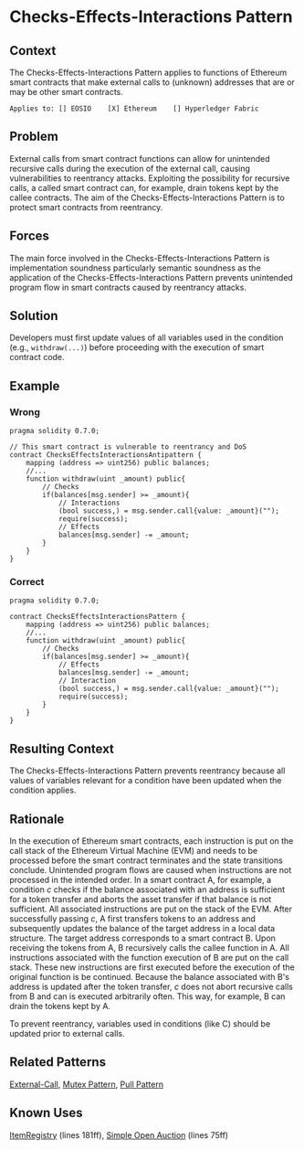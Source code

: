 # Checks-Effects-Interactions Pattern

## Context
The Checks-Effects-Interactions Pattern applies to functions of Ethereum smart contracts that make external calls to (unknown) addresses that are or may be other smart contracts.

``Applies to: [] EOSIO    [X] Ethereum    [] Hyperledger Fabric``

## Problem
External calls from smart contract functions can allow for unintended recursive calls during the execution of the external call, causing vulnerabilities to reentrancy attacks. Exploiting the possibility for recursive calls, a called smart contract can, for example, drain tokens kept by the callee contracts. The aim of the Checks-Effects-Interactions Pattern is to protect smart contracts from reentrancy.

## Forces
The main force involved in the Checks-Effects-Interactions Pattern is implementation soundness particularly semantic soundness as the application of the Checks-Effects-Interactions Pattern prevents unintended program flow in smart contracts caused by reentrancy attacks.

## Solution
Developers must first update values of all variables used in the condition (e.g., `withdraw(...)`) before proceeding with the execution of smart contract code.
## Example
### Wrong
```Solidity 
pragma solidity 0.7.0;

// This smart contract is vulnerable to reentrancy and DoS
contract ChecksEffectsInteractionsAntipattern {
    mapping (address => uint256) public balances;
    //...
    function withdraw(uint _amount) public{
        // Checks
        if(balances[msg.sender] >= _amount){
            // Interactions
            (bool success,) = msg.sender.call{value: _amount}("");
            require(success);
            // Effects
            balances[msg.sender] -= _amount;
        }
    }
}
```
### Correct
```Solidity 
pragma solidity 0.7.0;

contract ChecksEffectsInteractionsPattern {
    mapping (address => uint256) public balances;
    //...
    function withdraw(uint _amount) public{
        // Checks
        if(balances[msg.sender] >= _amount){
            // Effects
            balances[msg.sender] -= _amount;
            // Interaction
            (bool success,) = msg.sender.call{value: _amount}("");
            require(success);
        }
    }
}

```
## Resulting Context
The Checks-Effects-Interactions Pattern prevents reentrancy because all values of variables relevant for a condition have been updated when the condition applies.

## Rationale
In the execution of Ethereum smart contracts, each instruction is put on the call stack of the Ethereum Virtual Machine (EVM) and needs to be processed before the smart contract terminates and the state transitions conclude. Unintended program flows are caused when instructions are not processed in the intended order. In a smart contract A, for example, a condition *c* checks if the balance associated with an address is sufficient for a token transfer and aborts the asset transfer if that balance is not sufficient. All associated instructions are put on the stack of the EVM. After successfully passing *c*, A first transfers tokens to an address and subsequently updates the balance of the target address in a local data structure. The target address corresponds to a smart contract B. Upon receiving the tokens from A, B recursively calls the callee function in A. All instructions associated with the function execution of B are put on the call stack. These new instructions are first executed before the execution of the original function is be continued. Because the balance associated with B's address is updated after the token transfer, *c* does not abort recursive calls from B and can is executed arbitrarily often. This way, for example, B can drain the tokens kept by A.

To prevent reentrancy, variables used in conditions (like C) should be updated prior to external calls.

## Related Patterns
[External-Call](../../Idioms/External-Call%20Pattern/README.md), [Mutex Pattern](../../Design%20Patterns/Mutex%20Pattern/README.md), [Pull Pattern](../../Design%20Patterns/Pull%20Pattern/README.md)
## Known Uses
[ItemRegistry](https://etherscan.io/address/0x17df117bb806a622d841bd5166a23b5d8746232f/#code) (lines 181ff), [Simple Open Auction](https://github.com/vyperlang/vyper/blob/v0.2.11/examples/auctions/simple_open_auction.vy) (lines 75ff)
